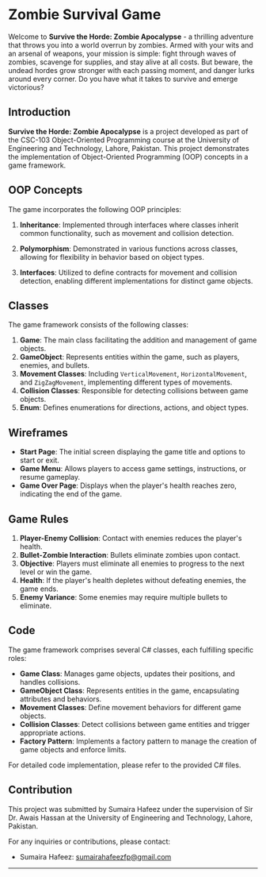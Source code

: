 # Zombie Survival Game

Welcome to **Survive the Horde: Zombie Apocalypse** - a thrilling adventure that throws you into a world overrun by zombies. Armed with your wits and an arsenal of weapons, your mission is simple: fight through waves of zombies, scavenge for supplies, and stay alive at all costs. But beware, the undead hordes grow stronger with each passing moment, and danger lurks around every corner. Do you have what it takes to survive and emerge victorious?

## Introduction

**Survive the Horde: Zombie Apocalypse** is a project developed as part of the CSC-103 Object-Oriented Programming course at the University of Engineering and Technology, Lahore, Pakistan. This project demonstrates the implementation of Object-Oriented Programming (OOP) concepts in a game framework.

## OOP Concepts

The game incorporates the following OOP principles:

1. **Inheritance**: Implemented through interfaces where classes inherit common functionality, such as movement and collision detection.

2. **Polymorphism**: Demonstrated in various functions across classes, allowing for flexibility in behavior based on object types.

3. **Interfaces**: Utilized to define contracts for movement and collision detection, enabling different implementations for distinct game objects.

## Classes

The game framework consists of the following classes:

1. **Game**: The main class facilitating the addition and management of game objects.
2. **GameObject**: Represents entities within the game, such as players, enemies, and bullets.
3. **Movement Classes**: Including `VerticalMovement`, `HorizontalMovement`, and `ZigZagMovement`, implementing different types of movements.
4. **Collision Classes**: Responsible for detecting collisions between game objects.
5. **Enum**: Defines enumerations for directions, actions, and object types.

## Wireframes

- **Start Page**: The initial screen displaying the game title and options to start or exit.
- **Game Menu**: Allows players to access game settings, instructions, or resume gameplay.
- **Game Over Page**: Displays when the player's health reaches zero, indicating the end of the game.

## Game Rules

1. **Player-Enemy Collision**: Contact with enemies reduces the player's health.
2. **Bullet-Zombie Interaction**: Bullets eliminate zombies upon contact.
3. **Objective**: Players must eliminate all enemies to progress to the next level or win the game.
4. **Health**: If the player's health depletes without defeating enemies, the game ends.
5. **Enemy Variance**: Some enemies may require multiple bullets to eliminate.


## Code

The game framework comprises several C# classes, each fulfilling specific roles:

- **Game Class**: Manages game objects, updates their positions, and handles collisions.
- **GameObject Class**: Represents entities in the game, encapsulating attributes and behaviors.
- **Movement Classes**: Define movement behaviors for different game objects.
- **Collision Classes**: Detect collisions between game entities and trigger appropriate actions.
- **Factory Pattern**: Implements a factory pattern to manage the creation of game objects and enforce limits.

For detailed code implementation, please refer to the provided C# files.

## Contribution

This project was submitted by Sumaira Hafeez under the supervision of Sir Dr. Awais Hassan at the University of Engineering and Technology, Lahore, Pakistan.

For any inquiries or contributions, please contact:

- Sumaira Hafeez: [sumairahafeezfp@gmail.com](mailto:sumairahafeezfp@gmail.com)


---


